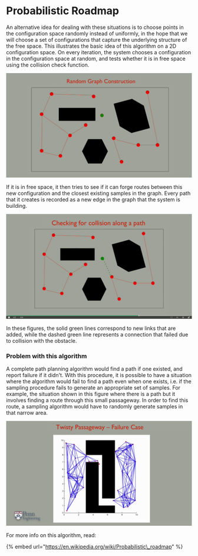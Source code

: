 # Probabilistic Roadmap

An alternative idea for dealing with these situations is to choose points in the configuration space randomly instead of uniformly, in the hope that we will choose a set of configurations that capture the underlying structure of the free space. This illustrates the basic idea of this algorithm on a 2D configuration space. On every iteration, the system chooses a configuration in the configuration space at random, and tests whether it is in free space using the collision check function.

![](../../../.gitbook/assets/visibility2.png)

If it is in free space, it then tries to see if it can forge routes between this new configuration and the closest existing samples in the graph. Every path that it creates is recorded as a new edge in the graph that the system is building.

![](../../../.gitbook/assets/probablistic.png)

In these figures, the solid green lines correspond to new links that are added, while the dashed green line represents a connection that failed due to collision with the obstacle.

### Problem with this algorithm

A complete path planning algorithm would find a path if one existed, and report failure if it didn't. With this procedure, it is possible to have a situation where the algorithm would fail to find a path even when one exists, i.e. if the sampling procedure fails to generate an appropriate set of samples. For example, the situation shown in this figure where there is a path but it involves finding a route through this small passageway. In order to find this route, a sampling algorithm would have to randomly generate samples in that narrow area.

![](../../../.gitbook/assets/probablistic2.png)

For more info on this algorithm, read:

{% embed url="https://en.wikipedia.org/wiki/Probabilistic\_roadmap" %}

